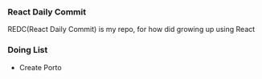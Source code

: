 ### React Daily Commit 
REDC(React Daily Commit) is my repo, for how did growing up using React

<h3>Doing List</h3>
<ul>
<li>
Create Porto</li></ul>